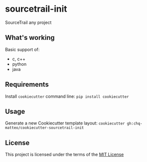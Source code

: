 sourcetrail-init
================

SourceTrail any project

What's working
--------------

Basic support of:

- c, c++
- python
- java

Requirements
------------
Install `cookiecutter` command line: `pip install cookiecutter`

Usage
-----
Generate a new Cookiecutter template layout: `cookiecutter gh:chq-matteo/cookiecutter-sourcetrail-init`

License
-------
This project is licensed under the terms of the [MIT License](/LICENSE)
